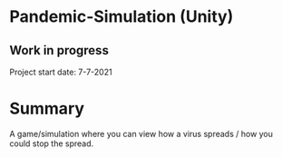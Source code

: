 # Pandemic-Simulation (Unity)

## Work in progress
Project start date: 7-7-2021


# Summary
A game/simulation where you can view how a virus spreads / how you could stop the spread.
